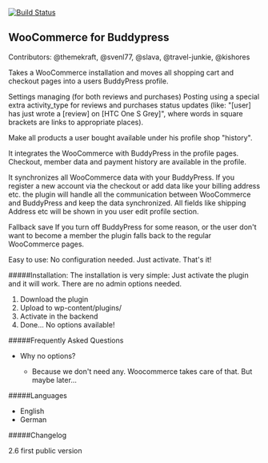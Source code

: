 [![Build Status](https://travis-ci.org/gfirem/wc4bp.svg?branch=master)](https://travis-ci.org/gfirem/wc4bp)

## WooCommerce for Buddypress

Contributors: @themekraft, @svenl77, @slava, @travel-junkie, @kishores

Takes a WooCommerce installation and moves all shopping cart and checkout pages into a users BuddyPress profile.

Settings managing (for both reviews and purchases)
Posting using a special extra activity_type for reviews and purchases status updates (like: "[user] has just wrote a [review] on [HTC One S Grey]", where words in square brackets are links to appropriate places).

Make all products a user bought available under his profile shop "history".

It integrates the WooCommerce with BuddyPress in the profile pages.
Checkout, member data and payment history are available in the profile.

It synchronizes all WooCommerce data with your BuddyPress.
If you register a new account via the checkout or add data like your billing address etc. the plugin will handle all the communication between WooCommerce and BuddyPress and keep the data synchronized.
All fields like shipping Address etc will be shown in you user edit profile section.

Fallback save
If you turn off BuddyPress for some reason, or the user don't want to become a member the plugin falls back to the regular WooCommerce pages.

Easy to use:
No configuration needed. Just activate. That's it!

#####Installation:
The installation is very simple:
Just activate the plugin and it will work. There are no admin options needed.

1. Download the plugin
2. Upload to wp-content/plugins/
3. Activate in the backend
4. Done... No options available!

#####Frequently Asked Questions 

* Why no options?

	* Because we don't need any. Woocommerce takes care of that. But maybe later...

#####Languages
* English
* German

#####Changelog

2.6 first public version